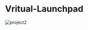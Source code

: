 # Vritual-Launchpad

![project2](https://user-images.githubusercontent.com/92443338/141983275-a2a4f3cc-1816-4dc4-b0bf-8de28d6e1ea2.jpg)
